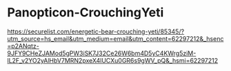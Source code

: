 # Panopticon-CrouchingYeti

https://securelist.com/energetic-bear-crouching-yeti/85345/?utm_source=hs_email&utm_medium=email&utm_content=62297212&_hsenc=p2ANqtz-9JFY9CHeZJAMod5gPW3iSK7J32Ce26W6bm4D5yC4KWrg5ziM-lL2F_v2YO2yAlHbV7MRN2pxeX4lUCXu0GR6s9gWV_pQ&_hsmi=62297212
